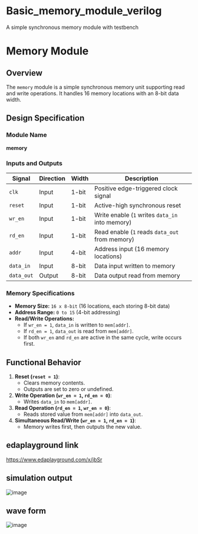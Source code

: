 # Basic_memory_module_verilog
A simple synchronous memory module with testbench
# Memory Module

## Overview
The `memory` module is a simple synchronous memory unit supporting read and write operations. It handles 16 memory locations with an 8-bit data width.

## Design Specification

### Module Name
**memory**

### Inputs and Outputs

| Signal   | Direction | Width  | Description |
|----------|----------|--------|-------------|
| `clk`    | Input    | 1-bit  | Positive edge-triggered clock signal |
| `reset`  | Input    | 1-bit  | Active-high synchronous reset |
| `wr_en`  | Input    | 1-bit  | Write enable (`1` writes `data_in` into memory) |
| `rd_en`  | Input    | 1-bit  | Read enable (`1` reads `data_out` from memory) |
| `addr`   | Input    | 4-bit  | Address input (16 memory locations) |
| `data_in`| Input    | 8-bit  | Data input written to memory |
| `data_out` | Output | 8-bit  | Data output read from memory |

### Memory Specifications
- **Memory Size:** `16 x 8-bit` (16 locations, each storing 8-bit data)
- **Address Range:** `0 to 15` (4-bit addressing)
- **Read/Write Operations:**
  - If `wr_en = 1`, `data_in` is written to `mem[addr]`.
  - If `rd_en = 1`, `data_out` is read from `mem[addr]`.
  - If both `wr_en` and `rd_en` are active in the same cycle, write occurs first.

## Functional Behavior
1. **Reset (`reset = 1`)**:
   - Clears memory contents.
   - Outputs are set to zero or undefined.
2. **Write Operation (`wr_en = 1`, `rd_en = 0`)**:
   - Writes `data_in` to `mem[addr]`.
3. **Read Operation (`rd_en = 1`, `wr_en = 0`)**:
   - Reads stored value from `mem[addr]` into `data_out`.
4. **Simultaneous Read/Write (`wr_en = 1`, `rd_en = 1`)**:
   - Memory writes first, then outputs the new value.
     
## **edaplayground link**
https://www.edaplayground.com/x/jbSr

## **simulation output**
![image](https://github.com/user-attachments/assets/50baf428-36bc-4349-a83c-8292101b6bc5)

## **wave form**
![image](https://github.com/user-attachments/assets/37c04089-8e1d-4ef7-9e37-26213e9f0f42)




